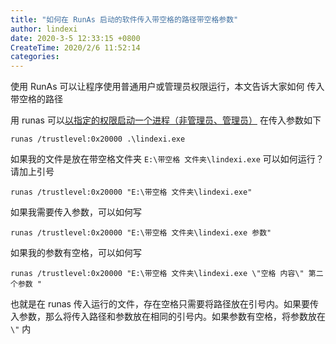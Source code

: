 ```yaml
---
title: "如何在 RunAs 启动的软件传入带空格的路径带空格参数"
author: lindexi
date: 2020-3-5 12:33:15 +0800
CreateTime: 2020/2/6 11:52:14
categories: 
---
```


使用 RunAs 可以让程序使用普通用户或管理员权限运行，本文告诉大家如何 传入带空格的路径

<!--more-->


<!-- CreateTime:2020/2/6 11:52:14 -->

<!-- 发布 -->

用 runas 可以[以指定的权限启动一个进程（非管理员、管理员）](https://blog.walterlv.com/post/start-process-in-a-specific-trust-level.html ) 在传入参数如下

```
runas /trustlevel:0x20000 .\lindexi.exe
```

如果我的文件是放在带空格文件夹 `E:\带空格 文件夹\lindexi.exe` 可以如何运行？ 请加上引号

```
runas /trustlevel:0x20000 "E:\带空格 文件夹\lindexi.exe"
```

如果我需要传入参数，可以如何写

```
runas /trustlevel:0x20000 "E:\带空格 文件夹\lindexi.exe 参数"
```

如果我的参数有空格，可以如何写

```
runas /trustlevel:0x20000 "E:\带空格 文件夹\lindexi.exe \"空格 内容\" 第二个参数 "
```

也就是在 runas 传入运行的文件，存在空格只需要将路径放在引号内。如果要传入参数，那么将传入路径和参数放在相同的引号内。如果参数有空格，将参数放在 `\"` 内

